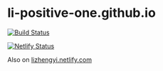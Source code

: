 # li-positive-one.github.io

[![Build Status](https://travis-ci.com/li-positive-one/li-positive-one.github.io.svg?branch=docs)](https://travis-ci.com/li-positive-one/li-positive-one.github.io)

[![Netlify Status](https://api.netlify.com/api/v1/badges/d854ca11-b95a-4f00-b89c-a236726b8391/deploy-status)](https://app.netlify.com/sites/lizhengyi/deploys)

Also on [lizhengyi.netlify.com](lizhengyi.netlify.com)
